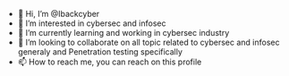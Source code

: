 - 👋 Hi, I’m @Ibackcyber
- 👀 I’m interested in cybersec and infosec
- 🌱 I’m currently learning and working in cybersec industry 
- 💞️ I’m looking to collaborate on all topic related to cybersec and infosec generaly and Penetration testing specifically 
- 📫 How to reach me, you can reach on this profile 

<!---
Ibackcyber/Ibackcyber is a ✨ special ✨ repository because its `README.md` (this file) appears on your GitHub profile.
You can click the Preview link to take a look at your changes.
--->
